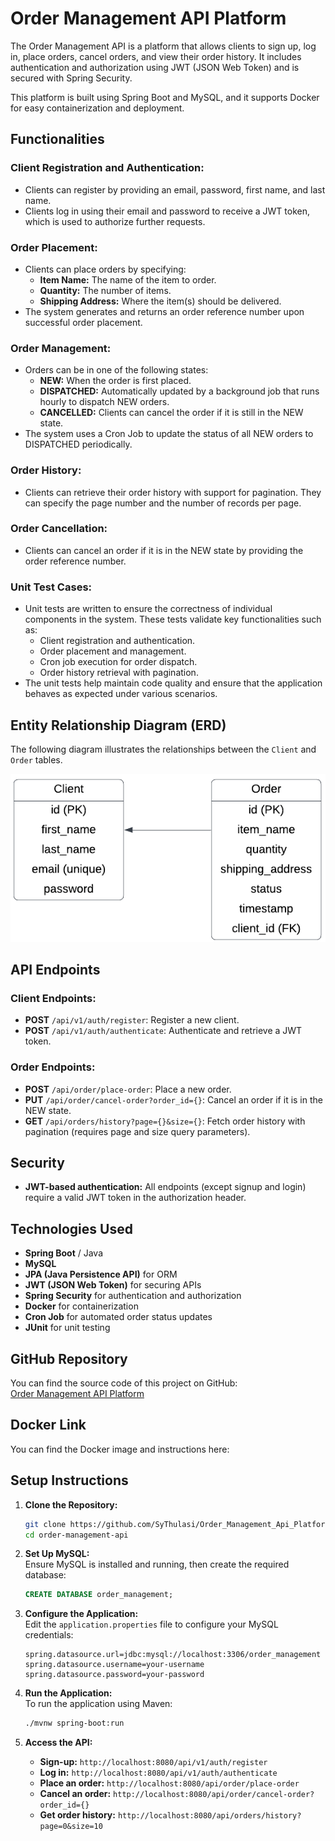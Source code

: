 # Order Management API Platform


The Order Management API is a platform that allows clients to sign up, log in, place orders, cancel orders, and view their order history. It includes authentication and authorization using JWT (JSON Web Token) and is secured with Spring Security.

This platform is built using Spring Boot and MySQL, and it supports Docker for easy containerization and deployment.

## Functionalities

### Client Registration and Authentication:
- Clients can register by providing an email, password, first name, and last name.
- Clients log in using their email and password to receive a JWT token, which is used to authorize further requests.

### Order Placement:
- Clients can place orders by specifying:
    - **Item Name:** The name of the item to order.
    - **Quantity:** The number of items.
    - **Shipping Address:** Where the item(s) should be delivered.
- The system generates and returns an order reference number upon successful order placement.

### Order Management:
- Orders can be in one of the following states:
    - **NEW:** When the order is first placed.
    - **DISPATCHED:** Automatically updated by a background job that runs hourly to dispatch NEW orders.
    - **CANCELLED:** Clients can cancel the order if it is still in the NEW state.
- The system uses a Cron Job to update the status of all NEW orders to DISPATCHED periodically.

### Order History:
- Clients can retrieve their order history with support for pagination. They can specify the page number and the number of records per page.

### Order Cancellation:
- Clients can cancel an order if it is in the NEW state by providing the order reference number.

### Unit Test Cases:
- Unit tests are written to ensure the correctness of individual components in the system. These tests validate key functionalities such as:
    - Client registration and authentication.
    - Order placement and management.
    - Cron job execution for order dispatch.
    - Order history retrieval with pagination.
- The unit tests help maintain code quality and ensure that the application behaves as expected under various scenarios.
## Entity Relationship Diagram (ERD)

The following diagram illustrates the relationships between the `Client` and `Order` tables.

![ERD](assets/erdiagram.png)
## API Endpoints

### Client Endpoints:
- **POST** `/api/v1/auth/register`: Register a new client.
- **POST** `/api/v1/auth/authenticate`: Authenticate and retrieve a JWT token.

### Order Endpoints:
- **POST** `/api/order/place-order`: Place a new order.
- **PUT** `/api/order/cancel-order?order_id={}`: Cancel an order if it is in the NEW state.
- **GET** `/api/orders/history?page={}&size={}`: Fetch order history with pagination (requires page and size query parameters).

## Security
- **JWT-based authentication:** All endpoints (except signup and login) require a valid JWT token in the authorization header.

## Technologies Used
- **Spring Boot** / Java
- **MySQL**
- **JPA (Java Persistence API)** for ORM
- **JWT (JSON Web Token)** for securing APIs
- **Spring Security** for authentication and authorization
- **Docker** for containerization
- **Cron Job** for automated order status updates
- **JUnit** for unit testing

## GitHub Repository
You can find the source code of this project on GitHub:  
[Order Management API Platform](https://github.com/SyThulasi/Order_Management_Api_Platform)

## Docker Link
You can find the Docker image and instructions here:

## Setup Instructions

1. **Clone the Repository:**
    ```bash
    git clone https://github.com/SyThulasi/Order_Management_Api_Platform
    cd order-management-api
    ```

2. **Set Up MySQL:**  
   Ensure MySQL is installed and running, then create the required database:
    ```sql
    CREATE DATABASE order_management;
    ```

3. **Configure the Application:**  
   Edit the `application.properties` file to configure your MySQL credentials:
    ```properties
    spring.datasource.url=jdbc:mysql://localhost:3306/order_management
    spring.datasource.username=your-username
    spring.datasource.password=your-password
    ```

4. **Run the Application:**  
   To run the application using Maven:
    ```bash
    ./mvnw spring-boot:run
    ```

5. **Access the API:**
    - **Sign-up:** `http://localhost:8080/api/v1/auth/register`
    - **Log in:** `http://localhost:8080/api/v1/auth/authenticate`
    - **Place an order:** `http://localhost:8080/api/order/place-order`
    - **Cancel an order:** `http://localhost:8080/api/order/cancel-order?order_id={}`
    - **Get order history:** `http://localhost:8080/api/orders/history?page=0&size=10`
